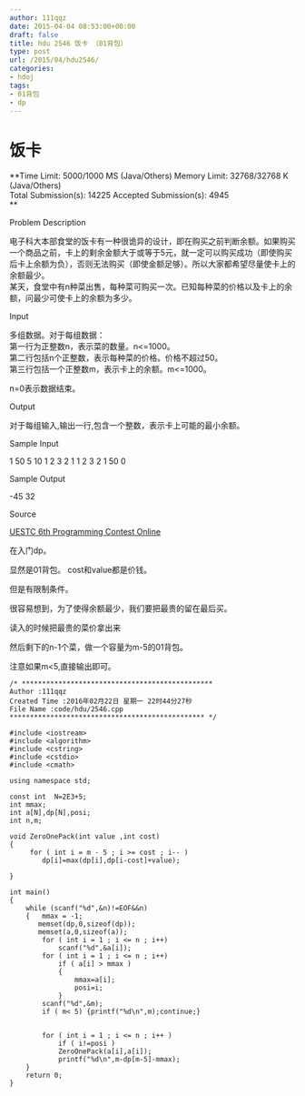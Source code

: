 ```yaml
---
author: 111qqz
date: 2015-04-04 08:53:00+00:00
draft: false
title: hdu 2546 饭卡 （01背包）
type: post
url: /2015/04/hdu2546/
categories:
- hdoj
tags:
- 01背包
- dp
---
```


# 饭卡




**Time Limit: 5000/1000 MS (Java/Others) Memory Limit: 32768/32768 K (Java/Others)  
Total Submission(s): 14225 Accepted Submission(s): 4945  
**  
  





Problem Description




电子科大本部食堂的饭卡有一种很诡异的设计，即在购买之前判断余额。如果购买一个商品之前，卡上的剩余金额大于或等于5元，就一定可以购买成功（即使购买后卡上余额为负），否则无法购买（即使金额足够）。所以大家都希望尽量使卡上的余额最少。  
某天，食堂中有n种菜出售，每种菜可购买一次。已知每种菜的价格以及卡上的余额，问最少可使卡上的余额为多少。










Input




多组数据。对于每组数据：  
第一行为正整数n，表示菜的数量。n<=1000。  
第二行包括n个正整数，表示每种菜的价格。价格不超过50。  
第三行包括一个正整数m，表示卡上的余额。m<=1000。  
  
n=0表示数据结束。










Output




对于每组输入,输出一行,包含一个整数，表示卡上可能的最小余额。










Sample Input







1
50
5
10
1 2 3 2 1 1 2 3 2 1
50
0














Sample Output







-45
32














Source




[UESTC 6th Programming Contest Online](http://acm.hdu.edu.cn/search.php?field=problem&key=UESTC+6th+Programming+Contest+Online&source=1&searchmode=source)













在入门dp。




显然是01背包。 cost和value都是价钱。




但是有限制条件。




很容易想到，为了使得余额最少，我们要把最贵的留在最后买。




读入的时候把最贵的菜价拿出来




然后剩下的n-1个菜，做一个容量为m-5的01背包。




注意如果m<5,直接输出即可。









 

    
    /* ***********************************************
    Author :111qqz
    Created Time :2016年02月22日 星期一 22时44分27秒
    File Name :code/hdu/2546.cpp
    ************************************************ */
    
    #include <iostream>
    #include <algorithm>
    #include <cstring>
    #include <cstdio>
    #include <cmath>
    
    using namespace std;
    
    const int  N=2E3+5;
    int mmax;
    int a[N],dp[N],posi;
    int n,m;
    
    void ZeroOnePack(int value ,int cost)
    {
         for ( int i = m - 5 ; i >= cost ; i-- )
            dp[i]=max(dp[i],dp[i-cost]+value);
    
    }
    
    int main()
    {
        while (scanf("%d",&n)!=EOF&&n)
        {   mmax = -1;
           memset(dp,0,sizeof(dp));
           memset(a,0,sizeof(a));
            for ( int i = 1 ; i <= n ; i++)
                scanf("%d",&a[i]);
            for ( int i = 1 ; i <= n ; i++)
                if ( a[i] > mmax )
                {
                    mmax=a[i];
                    posi=i;
                }
            scanf("%d",&m);
            if ( m< 5) {printf("%d\n",m);continue;}
    
    
            for ( int i = 1 ; i <= n ; i++ )
                if ( i!=posi )
                ZeroOnePack(a[i],a[i]);
                printf("%d\n",m-dp[m-5]-mmax);
        }
        return 0;
    }
    



